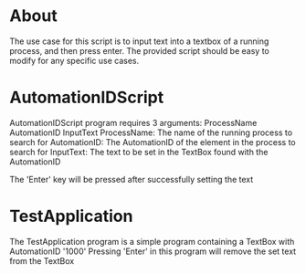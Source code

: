 # About

The use case for this script is to input text into a textbox of a running process, and then press enter.
The provided script should be easy to modify for any specific use cases.

# AutomationIDScript

AutomationIDScript program requires 3 arguments: ProcessName AutomationID InputText
ProcessName: The name of the running process to search for
AutomationID: The AutomationID of the element in the process to search for
InputText: The text to be set in the TextBox found with the AutomationID

The 'Enter' key will be pressed after successfully setting the text

# TestApplication 

The TestApplication program is a simple program containing a TextBox with AutomationID '1000'
Pressing 'Enter' in this program will remove the set text from the TextBox
